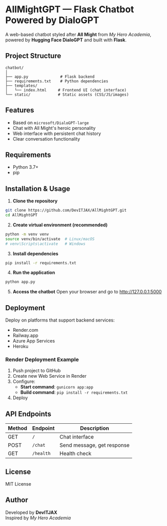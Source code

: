 # AllMightGPT — Flask Chatbot Powered by DialoGPT

A web-based chatbot styled after **All Might** from *My Hero Academia*, powered by **Hugging Face DialoGPT** and built with **Flask**.

## Project Structure

```
chatbot/
│
├── app.py              # Flask backend
├── requirements.txt    # Python dependencies
├── templates/
│   └── index.html     # Frontend UI (chat interface)
└── static/            # Static assets (CSS/JS/images)
```

## Features

* Based on `microsoft/DialoGPT-large`
* Chat with All Might's heroic personality
* Web interface with persistent chat history
* Clear conversation functionality

## Requirements

* Python 3.7+
* pip

## Installation & Usage

1. **Clone the repository**
```bash
git clone https://github.com/DevITJAX/AllMightGPT.git
cd AllMightGPT
```

2. **Create virtual environment (recommended)**
```bash
python -m venv venv
source venv/bin/activate  # Linux/macOS
# venv\Scripts\activate   # Windows
```

3. **Install dependencies**
```bash
pip install -r requirements.txt
```

4. **Run the application**
```bash
python app.py
```

5. **Access the chatbot**
Open your browser and go to http://127.0.0.1:5000

## Deployment

Deploy on platforms that support backend services:
* Render.com
* Railway.app
* Azure App Services
* Heroku

### Render Deployment Example

1. Push project to GitHub
2. Create new Web Service in Render
3. Configure:
   * **Start command**: `gunicorn app:app`
   * **Build command**: `pip install -r requirements.txt`
4. Deploy

## API Endpoints

| Method | Endpoint | Description |
|--------|----------|-------------|
| GET | `/` | Chat interface |
| POST | `/chat` | Send message, get response |
| GET | `/health` | Health check |

## License

MIT License

## Author

Developed by **DevITJAX**  
Inspired by *My Hero Academia*
